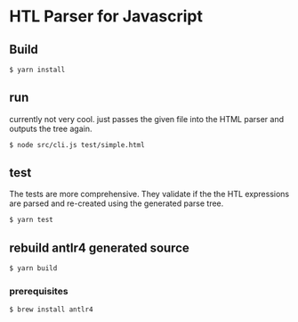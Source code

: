 # HTL Parser for Javascript

## Build

```bash
$ yarn install
```

## run

currently not very cool. just passes the given file into the HTML parser and outputs the tree again.

```bash
$ node src/cli.js test/simple.html
```

## test

The tests are more comprehensive. They validate if the the HTL expressions are parsed and re-created using the generated parse tree.

```bash
$ yarn test
```

## rebuild antlr4 generated source

```bash
$ yarn build
```

### prerequisites

```bash
$ brew install antlr4
```
